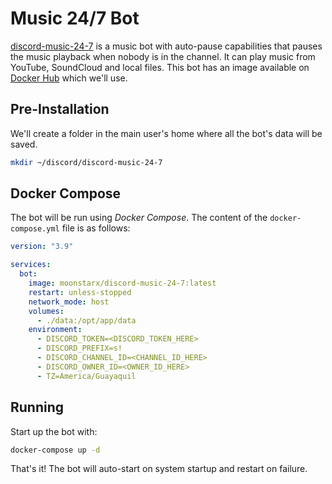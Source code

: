 # Music 24/7 Bot

[discord-music-24-7](https://github.com/moonstar-x/discord-music-24-7) is a music bot with auto-pause capabilities that pauses the music playback when nobody is in the channel. It can play music from YouTube, SoundCloud and local files. This bot has an image available on [Docker Hub](https://hub.docker.com/r/moonstarx/discord-music-24-7) which we'll use.

## Pre-Installation

We'll create a folder in the main user's home where all the bot's data will be saved.

```bash
mkdir ~/discord/discord-music-24-7
```

## Docker Compose

The bot will be run using *Docker Compose*. The content of the `docker-compose.yml` file is as follows:

```yaml
version: "3.9"

services:
  bot:
    image: moonstarx/discord-music-24-7:latest
    restart: unless-stopped
    network_mode: host
    volumes:
      - ./data:/opt/app/data
    environment:
      - DISCORD_TOKEN=<DISCORD_TOKEN_HERE>
      - DISCORD_PREFIX=s!
      - DISCORD_CHANNEL_ID=<CHANNEL_ID_HERE>
      - DISCORD_OWNER_ID=<OWNER_ID_HERE>
      - TZ=America/Guayaquil
```

## Running

Start up the bot with:

```bash
docker-compose up -d
```

That's it! The bot will auto-start on system startup and restart on failure.
